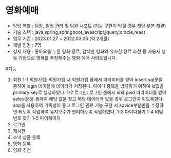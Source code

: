 # 영화예매
- 담당 역할 : 팀장, 일정 관리 및 팀원 서포트 (기능 구현이 막힐 경우 해당 부분 해결)
- 기술 스택 : java,spring,springboot,javascript,jquery,oracle,react
- 업무 기간 : 2023.01.27 ~ 2022.03.06 (약 2개월)
- 개발 인원 : 7명
- 상세 내용 : 좋아요를 누른 영화 장르, 검색한 영화와 유사한 장르 추천 등 사용자 행동 기반으로 영화를 추천해주는 영화 예매 사이트입니다.

#기능
1. 회원
   1-1 회원가입: 회원가입 시 회원가입 폼에서 파라미터를 받아 insert sql문을 통하여 login 테이블에 데이터가 저장된다. 아이디 중복을 방지하기 위하여 id값을 primary key로 생성하였다.
   1-2 로그인: 로그인 폼에서 id와 pwd 파라미터를 받아 select문을 통하여 해당 값을 찾고 해당 데이터가 있을 경우 로그인이 되도록한다. aop를 사용하여 가독성이 좋고 로그인 관련 기능 구현 시 advice부분만을
   수정하면 되도록 작업하여 유지보수가 편리하도록 작업하였다.
   1-3 아이디찾기
   1-4 비밀번호 찾기
   1-5 마이페이지
3. 로그인
4. 게시판
5. 스낵 상품 등록
6. 영화 등록
7. 영화 추천
